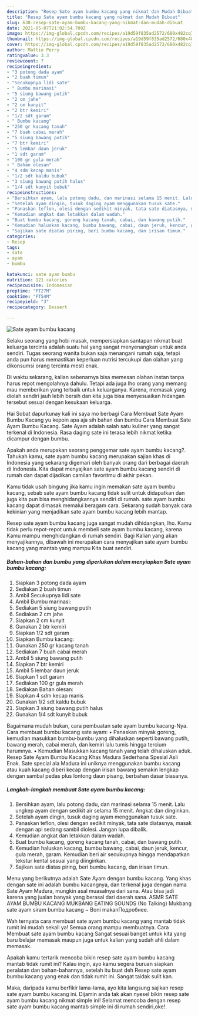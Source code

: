 ```yaml
---
description: "Resep Sate ayam bumbu kacang yang nikmat dan Mudah Dibuat"
title: "Resep Sate ayam bumbu kacang yang nikmat dan Mudah Dibuat"
slug: 638-resep-sate-ayam-bumbu-kacang-yang-nikmat-dan-mudah-dibuat
date: 2021-05-07T21:02:54.709Z
image: https://img-global.cpcdn.com/recipes/a19d59f835ad2572/680x482cq70/sate-ayam-bumbu-kacang-foto-resep-utama.jpg
thumbnail: https://img-global.cpcdn.com/recipes/a19d59f835ad2572/680x482cq70/sate-ayam-bumbu-kacang-foto-resep-utama.jpg
cover: https://img-global.cpcdn.com/recipes/a19d59f835ad2572/680x482cq70/sate-ayam-bumbu-kacang-foto-resep-utama.jpg
author: Mattie Perry
ratingvalue: 3.3
reviewcount: 7
recipeingredient:
- "3 potong dada ayam"
- "2 buah timun"
- "Secukupnya lidi sate"
- " Bumbu marinasi"
- "5 siung bawang putih"
- "2 cm jahe"
- "2 cm kunyit"
- "2 btr kemiri"
- "1/2 sdt garam"
- " Bumbu kacang"
- "250 gr kacang tanah"
- "7 buah cabai merah"
- "5 siung bawang putih"
- "7 btr kemiri"
- "5 lembar daun jeruk"
- "1 sdt garam"
- "100 gr gula merah"
- " Bahan olesan"
- "4 sdm kecap manis"
- "1/2 sdt kaldu bubuk"
- "3 siung bawang putih halus"
- "1/4 sdt kunyit bubuk"
recipeinstructions:
- "Bersihkan ayam, lalu potong dadu, dan marinasi selama 15 menit. Lalu ungkep ayam dengan sedikit air selama 15 menit. Angkat dan dinginkan."
- "Setelah ayam dingin, tusuk daging ayam menggunakan tusuk sate."
- "Panaskan teflon, olesi dengan sedikit minyak, tata sate diatasnya, masak dengan api sedang sambil diolesi. Jangan lupa dibalik."
- "Kemudian angkat dan letakkan dalam wadah."
- "Buat bumbu kacang, goreng kacang tanah, cabai, dan bawang putih."
- "Kemudian haluskan kacang, bumbu bawang, cabai, daun jeruk, kencur, gula merah, garam. Kemudian beri air secukupnya hingga mendapatkan tekstur kental sesuai yang diinginkan."
- "Sajikan sate diatas piring, beri bumbu kacang, dan irisan timun."
categories:
- Resep
tags:
- sate
- ayam
- bumbu

katakunci: sate ayam bumbu 
nutrition: 121 calories
recipecuisine: Indonesian
preptime: "PT27M"
cooktime: "PT54M"
recipeyield: "3"
recipecategory: Dessert

---
```



![Sate ayam bumbu kacang](https://img-global.cpcdn.com/recipes/a19d59f835ad2572/680x482cq70/sate-ayam-bumbu-kacang-foto-resep-utama.jpg)

Selaku seorang yang hobi masak, mempersiapkan santapan nikmat buat keluarga tercinta adalah suatu hal yang sangat menyenangkan untuk anda sendiri. Tugas seorang  wanita bukan saja menangani rumah saja, tetapi anda pun harus memastikan keperluan nutrisi tercukupi dan olahan yang dikonsumsi orang tercinta mesti enak.

Di waktu  sekarang, kalian sebenarnya bisa memesan olahan instan tanpa harus repot mengolahnya dahulu. Tetapi ada juga lho orang yang memang mau memberikan yang terbaik untuk keluarganya. Karena, memasak yang diolah sendiri jauh lebih bersih dan kita juga bisa menyesuaikan hidangan tersebut sesuai dengan kesukaan keluarga. 

Hai Sobat dapurkunay kali ini saya mo berbagi Cara Membuat Sate Ayam Bumbu Kacang yu kepoin apa aja sih bahan dan bumbu Cara Membuat Sate Ayam Bumbu Kacang. Sate Ayam adalah salah satu kuliner yang sangat terkenal di Indonesia. Rasa daging sate ini terasa lebih nikmat ketika dicampur dengan bumbu.

Apakah anda merupakan seorang penggemar sate ayam bumbu kacang?. Tahukah kamu, sate ayam bumbu kacang merupakan sajian khas di Indonesia yang sekarang digemari oleh banyak orang dari berbagai daerah di Indonesia. Kita dapat menyajikan sate ayam bumbu kacang sendiri di rumah dan dapat dijadikan camilan favoritmu di akhir pekan.

Kamu tidak usah bingung jika kamu ingin memakan sate ayam bumbu kacang, sebab sate ayam bumbu kacang tidak sulit untuk didapatkan dan juga kita pun bisa menghidangkannya sendiri di rumah. sate ayam bumbu kacang dapat dimasak memalui beragam cara. Sekarang sudah banyak cara kekinian yang menjadikan sate ayam bumbu kacang lebih mantap.

Resep sate ayam bumbu kacang juga sangat mudah dihidangkan, lho. Kamu tidak perlu repot-repot untuk membeli sate ayam bumbu kacang, karena Kamu mampu menghidangkan di rumah sendiri. Bagi Kalian yang akan menyajikannya, dibawah ini merupakan cara menyajikan sate ayam bumbu kacang yang mantab yang mampu Kita buat sendiri.

<!--inarticleads1-->

##### Bahan-bahan dan bumbu yang diperlukan dalam menyiapkan Sate ayam bumbu kacang:

1. Siapkan 3 potong dada ayam
1. Sediakan 2 buah timun
1. Ambil Secukupnya lidi sate
1. Ambil  Bumbu marinasi:
1. Sediakan 5 siung bawang putih
1. Sediakan 2 cm jahe
1. Siapkan 2 cm kunyit
1. Gunakan 2 btr kemiri
1. Siapkan 1/2 sdt garam
1. Siapkan  Bumbu kacang:
1. Gunakan 250 gr kacang tanah
1. Sediakan 7 buah cabai merah
1. Ambil 5 siung bawang putih
1. Siapkan 7 btr kemiri
1. Ambil 5 lembar daun jeruk
1. Siapkan 1 sdt garam
1. Sediakan 100 gr gula merah
1. Sediakan  Bahan olesan:
1. Siapkan 4 sdm kecap manis
1. Gunakan 1/2 sdt kaldu bubuk
1. Siapkan 3 siung bawang putih halus
1. Gunakan 1/4 sdt kunyit bubuk


Bagaimana mudah bukan, cara pembuatan sate ayam bumbu kacang-Nya. Cara membuat bumbu kacang sate ayam: • Panaskan minyak goreng, kemudian masukkan bumbu-bumbu yang dihaluskan seperti bawang putih, bawang merah, cabai merah, dan kemiri lalu tumis hingga tercium harumnya. • Kemudian Masukkan kacang tanah yang telah dihaluskan aduk. Resep Sate Ayam Bumbu Kacang Khas Madura Sederhana Spesial Asli Enak. Sate special ala Madura ini uniknya menggunakan bumbu kacang atau kuah kacang diberi kecap dengan irisan bawang semakin lengkap dengan sambal pedas plus lontong daun pisang, berbahan dasar biasanya. 

<!--inarticleads2-->

##### Langkah-langkah membuat Sate ayam bumbu kacang:

1. Bersihkan ayam, lalu potong dadu, dan marinasi selama 15 menit. Lalu ungkep ayam dengan sedikit air selama 15 menit. Angkat dan dinginkan.
1. Setelah ayam dingin, tusuk daging ayam menggunakan tusuk sate.
1. Panaskan teflon, olesi dengan sedikit minyak, tata sate diatasnya, masak dengan api sedang sambil diolesi. Jangan lupa dibalik.
1. Kemudian angkat dan letakkan dalam wadah.
1. Buat bumbu kacang, goreng kacang tanah, cabai, dan bawang putih.
1. Kemudian haluskan kacang, bumbu bawang, cabai, daun jeruk, kencur, gula merah, garam. Kemudian beri air secukupnya hingga mendapatkan tekstur kental sesuai yang diinginkan.
1. Sajikan sate diatas piring, beri bumbu kacang, dan irisan timun.


Menu yang berikutnya adalah Sate Ayam dengan bumbu kacang. Yang khas dengan sate ini adalah bumbu kacangnya, dan terkenal juga dengan nama Sate Ayam Madura, mungkin asal muasalnya dari sana. Atau bisa jadi karena yang jualan banyak yang berasal dari daerah sana. ASMR SATE AYAM BUMBU KACANG MUKBANG EATING SOUNDS (No Talking) Mukbang sate ayam siram bumbu kacang ~ Boni makanПодробнее. 

Wah ternyata cara membuat sate ayam bumbu kacang yang mantab tidak rumit ini mudah sekali ya! Semua orang mampu membuatnya. Cara Membuat sate ayam bumbu kacang Sangat sesuai banget untuk kita yang baru belajar memasak maupun juga untuk kalian yang sudah ahli dalam memasak.

Apakah kamu tertarik mencoba bikin resep sate ayam bumbu kacang mantab tidak rumit ini? Kalau ingin, ayo kamu segera buruan siapkan peralatan dan bahan-bahannya, setelah itu buat deh Resep sate ayam bumbu kacang yang enak dan tidak rumit ini. Sangat taidak sulit kan. 

Maka, daripada kamu berfikir lama-lama, ayo kita langsung sajikan resep sate ayam bumbu kacang ini. Dijamin anda tak akan nyesel bikin resep sate ayam bumbu kacang nikmat simple ini! Selamat mencoba dengan resep sate ayam bumbu kacang mantab simple ini di rumah sendiri,oke!.

